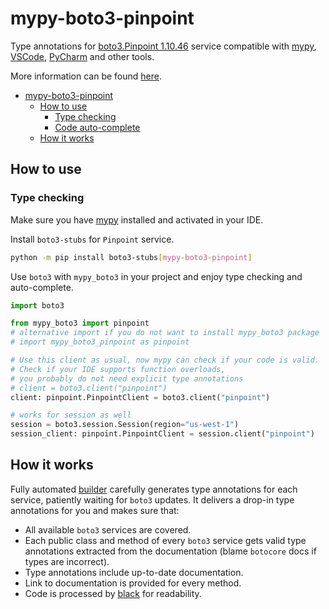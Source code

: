 # mypy-boto3-pinpoint

Type annotations for
[boto3.Pinpoint 1.10.46](https://boto3.amazonaws.com/v1/documentation/api/1.10.46/reference/services/pinpoint.html#Pinpoint) service
compatible with [mypy](https://github.com/python/mypy), [VSCode](https://code.visualstudio.com/),
[PyCharm](https://www.jetbrains.com/pycharm/) and other tools.

More information can be found [here](https://vemel.github.io/mypy_boto3/).

- [mypy-boto3-pinpoint](#mypy-boto3-pinpoint)
  - [How to use](#how-to-use)
    - [Type checking](#type-checking)
    - [Code auto-complete](#code-auto-complete)
  - [How it works](#how-it-works)

## How to use

### Type checking

Make sure you have [mypy](https://github.com/python/mypy) installed and activated in your IDE.

Install `boto3-stubs` for `Pinpoint` service.

```bash
python -m pip install boto3-stubs[mypy-boto3-pinpoint]
```

Use `boto3` with `mypy_boto3` in your project and enjoy type checking and auto-complete.

```python
import boto3

from mypy_boto3 import pinpoint
# alternative import if you do not want to install mypy_boto3 package
# import mypy_boto3_pinpoint as pinpoint

# Use this client as usual, now mypy can check if your code is valid.
# Check if your IDE supports function overloads,
# you probably do not need explicit type annotations
# client = boto3.client("pinpoint")
client: pinpoint.PinpointClient = boto3.client("pinpoint")

# works for session as well
session = boto3.session.Session(region="us-west-1")
session_client: pinpoint.PinpointClient = session.client("pinpoint")

```

## How it works

Fully automated [builder](https://github.com/vemel/mypy_boto3) carefully generates
type annotations for each service, patiently waiting for `boto3` updates. It delivers
a drop-in type annotations for you and makes sure that:

- All available `boto3` services are covered.
- Each public class and method of every `boto3` service gets valid type annotations
  extracted from the documentation (blame `botocore` docs if types are incorrect).
- Type annotations include up-to-date documentation.
- Link to documentation is provided for every method.
- Code is processed by [black](https://github.com/psf/black) for readability.